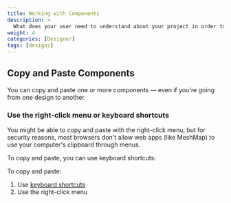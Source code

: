 ```yaml
---
title: Working with Components
description: >
  What does your user need to understand about your project in order to use it - or potentially contribute to it?
weight: 4
categories: [Designer]
tags: [designs]
---
```


## Copy and Paste Components

You can copy and paste one or more components — even if you're going from one design to another.

### Use the right-click menu or keyboard shortcuts

You might be able to copy and paste with the right-click menu, but for security reasons, most browsers don't allow web apps (like MeshMap) to use your computer's clipboard through menus.


To copy and paste, you can use keyboard shortcuts:

To copy and paste:

1. Use [keyboard shortcuts](/meshmap/reference/keyboard-shortcuts/)
1. Use the right-click menu

<!-- Image needed -->
